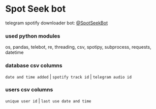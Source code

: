# Spot Seek bot
telegram spotify downloader bot: [@SpotSeekBot](https://t.me/SpotSeekBot)

### used python modules
os, pandas, telebot, re, threading, csv, spotipy, subprocess, requests, datetime

### database csv columns
`date and time added` | `spotify track id` | `telegram audio id`

### users csv columns
`unique user id` | `last use date and time`
